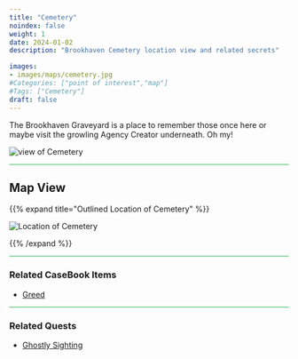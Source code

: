 ```yaml
---
title: "Cemetery"
noindex: false
weight: 1
date: 2024-01-02
description: "Brookhaven Cemetery location view and related secrets"

images:
- images/maps/cemetery.jpg
#Categories: ["point of interest","map"]
#Tags: ["Cemetery"]
draft: false
--- 
```



The Brookhaven Graveyard is a place to remember those once here or maybe visit the growling Agency Creator underneath. Oh my!

![view of Cemetery](/images/maps/cemetery.jpg)


<hr style="background-color: #28b44c" size=8>

## Map View

{{% expand title="Outlined Location of Cemetery" %}}

![Location of Cemetery](/images/maps/cemetery.webp)

{{% /expand %}}


<hr style="background-color: #28b44c" size=8>

### Related CaseBook Items

- [Greed](/casebook/museum/greed/)

<hr style="background-color: #28b44c" size=8>

### Related Quests

- [Ghostly Sighting](/lore/quests/ghostly_sighting)